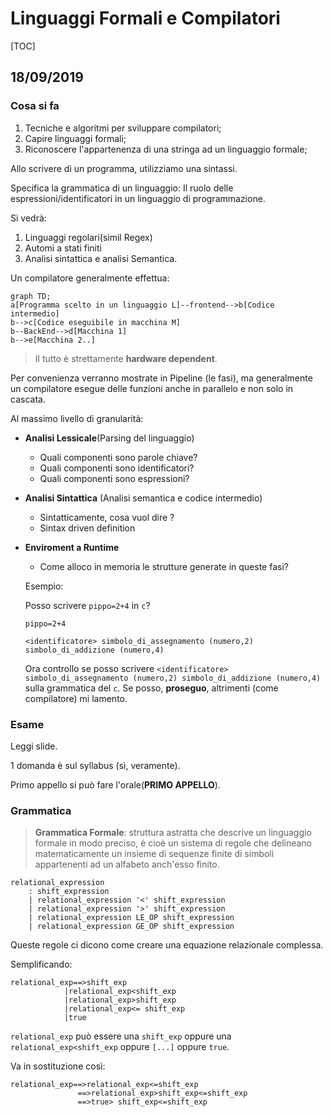 # Linguaggi Formali e Compilatori

[TOC]

## 18/09/2019

### Cosa si fa

1. Tecniche e algoritmi per sviluppare compilatori;
2. Capire linguaggi formali;
3. Riconoscere l'appartenenza di una stringa ad un linguaggio formale;

Allo scrivere di un programma, utilizziamo una sintassi.

Specifica la grammatica di un linguaggio: Il ruolo delle espressioni/identificatori in un linguaggio di programmazione.

Si vedrà:

1. Linguaggi regolari(simil Regex)
2. Automi a stati finiti
3. Analisi sintattica e analisi Semantica.



Un compilatore generalmente effettua:

```mermaid
graph TD;
a[Programma scelto in un linguaggio L]--frontend-->b[Codice intermedio]
b-->c[Codice eseguibile in macchina M]
b--BackEnd-->d[Macchina 1]
b-->e[Macchina 2..]
```



> Il tutto è strettamente **hardware dependent**.

Per convenienza verranno mostrate in Pipeline (le fasi), ma generalmente un compilatore esegue delle funzioni anche in parallelo e non solo in cascata.



Al massimo livello di granularità:

* **Analisi Lessicale**(Parsing del linguaggio)

  * Quali componenti sono parole chiave?
  * Quali componenti sono identificatori?
  * Quali componenti sono espressioni?

* **Analisi Sintattica** (Analisi semantica e codice intermedio)

  * Sintatticamente, cosa vuol dire ?
  * Sintax driven definition

* **Enviroment a Runtime**

  * Come alloco in memoria le strutture generate in queste fasi?	



  Esempio: 

  Posso scrivere `pippo=2+4` in `c`?

  ```pseudocode
  pippo=2+4
  
  <identificatore> simbolo_di_assegnamento (numero,2) simbolo_di_addizione (numero,4)
  ```

  Ora controllo se posso scrivere `<identificatore> simbolo_di_assegnamento (numero,2) simbolo_di_addizione (numero,4)` sulla grammatica del `c`. Se posso, **proseguo**, altrimenti (come compilatore) mi lamento.



### Esame

Leggi slide.

1 domanda è sul syllabus (sì, veramente).

Primo appello si può fare l'orale(**PRIMO APPELLO**).



### Grammatica

> **Grammatica Formale**: struttura astratta che descrive un linguaggio formale in modo preciso, è cioè un sistema di regole che delineano matematicamente un insieme di sequenze finite di simboli appartenenti ad un alfabeto anch'esso finito.	

```yacas
relational_expression
	: shift_expression
	| relational_expression '<' shift_expression
	| relational_expression '>' shift_expression
	| relational_expression LE_OP shift_expression
	| relational_expression GE_OP shift_expression
```

Queste regole ci dicono come creare una equazione relazionale complessa.

Semplificando:

```pseudocode
relational_exp==>shift_exp
			|relational_exp<shift_exp
			|relational_exp>shift_exp
			|relational_exp<= shift_exp
			|true
```

`relational_exp` può essere una `shift_exp` oppure una `relational_exp<shift_exp` oppure `[...]` oppure `true`.

Va in sostituzione così:

```pseudocode
relational_exp==>relational_exp<=shift_exp
		       ==>relational_exp>shift_exp<=shift_exp
		       ==>true> shift_exp<=shift_exp
```





